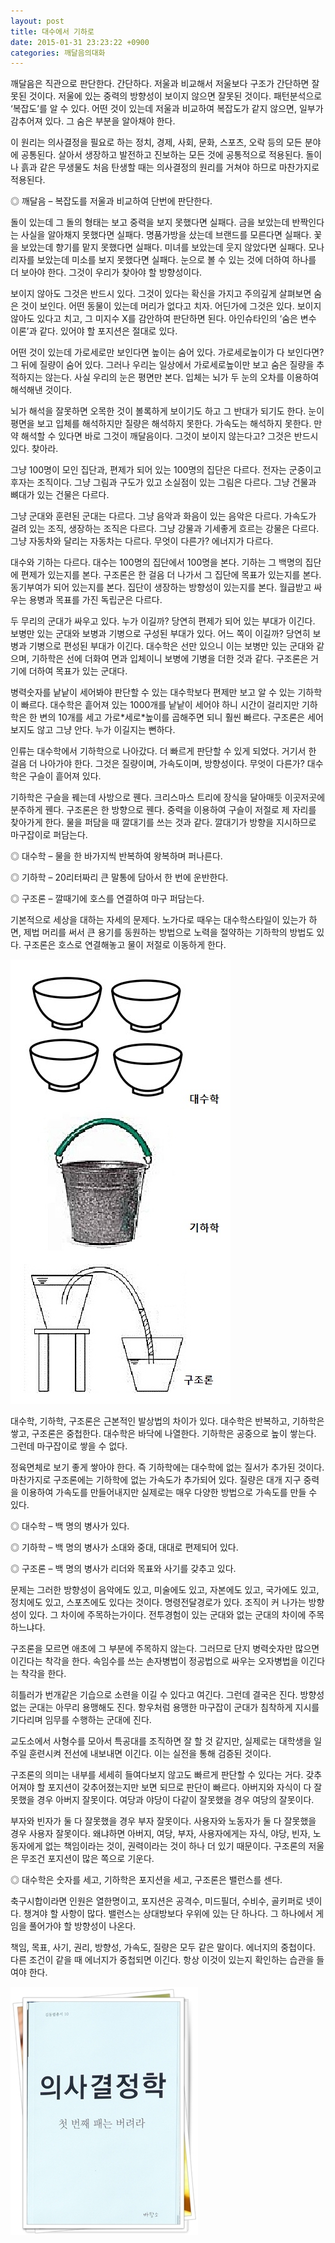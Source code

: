 ```yaml
---
layout: post
title: 대수에서 기하로
date: 2015-01-31 23:23:22 +0900
categories: 깨달음의대화
---
```

깨달음은 직관으로 판단한다. 간단하다. 저울과 비교해서 저울보다 구조가 간단하면 잘못된 것이다. 저울에 있는 중력의 방향성이 보이지 않으면 잘못된 것이다. 패턴분석으로 ‘복잡도’를 알 수 있다. 어떤 것이 있는데 저울과 비교하여 복잡도가 같지 않으면, 일부가 감추어져 있다. 그 숨은 부분을 알아채야 한다. 

  


이 원리는 의사결정을 필요로 하는 정치, 경제, 사회, 문화, 스포츠, 오락 등의 모든 분야에 공통된다. 살아서 생장하고 발전하고 진보하는 모든 것에 공통적으로 적용된다. 돌이나 흙과 같은 무생물도 처음 탄생할 때는 의사결정의 원리를 거쳐야 하므로 마찬가지로 적용된다. 

  


◎ 깨달음 – 복잡도를 저울과 비교하여 단번에 판단한다.

  


돌이 있는데 그 돌의 형태는 보고 중력을 보지 못했다면 실패다. 금을 보았는데 반짝인다는 사실을 알아채지 못했다면 실패다. 명품가방을 샀는데 브랜드를 모른다면 실패다. 꽃을 보았는데 향기를 맡지 못했다면 실패다. 미녀를 보았는데 웃지 않았다면 실패다. 모나리자를 보았는데 미소를 보지 못했다면 실패다. 눈으로 볼 수 있는 것에 더하여 하나를 더 보아야 한다. 그것이 우리가 찾아야 할 방향성이다. 

  


보이지 않아도 그것은 반드시 있다. 그것이 있다는 확신을 가지고 주의깊게 살펴보면 숨은 것이 보인다. 어떤 동물이 있는데 머리가 없다고 치자. 어딘가에 그것은 있다. 보이지 않아도 있다고 치고, 그 미지수 X를 감안하여 판단하면 된다. 아인슈타인의 ‘숨은 변수 이론’과 같다. 있어야 할 포지션은 절대로 있다. 

  


어떤 것이 있는데 가로세로만 보인다면 높이는 숨어 있다. 가로세로높이가 다 보인다면? 그 뒤에 질량이 숨어 있다. 그러나 우리는 일상에서 가로세로높이만 보고 숨은 질량을 추적하지는 않는다. 사실 우리의 눈은 평면만 본다. 입체는 뇌가 두 눈의 오차를 이용하여 해석해낸 것이다.

  


뇌가 해석을 잘못하면 오목한 것이 볼록하게 보이기도 하고 그 반대가 되기도 한다. 눈이 평면을 보고 입체를 해석하지만 질량은 해석하지 못한다. 가속도는 해석하지 못한다. 만약 해석할 수 있다면 바로 그것이 깨달음이다. 그것이 보이지 않는다고? 그것은 반드시 있다. 찾아라.

  


그냥 100명이 모인 집단과, 편제가 되어 있는 100명의 집단은 다르다. 전자는 군중이고 후자는 조직이다. 그냥 그림과 구도가 있고 소실점이 있는 그림은 다르다. 그냥 건물과 뼈대가 있는 건물은 다르다. 

  


그냥 군대와 훈련된 군대는 다르다. 그냥 음악과 화음이 있는 음악은 다르다. 가속도가 걸려 있는 조직, 생장하는 조직은 다르다. 그냥 강물과 기세좋게 흐르는 강물은 다르다. 그냥 자동차와 달리는 자동차는 다르다. 무엇이 다른가? 에너지가 다르다. 

  


대수와 기하는 다르다. 대수는 100명의 집단에서 100명을 본다. 기하는 그 백명의 집단에 편제가 있는지를 본다. 구조론은 한 걸음 더 나가서 그 집단에 목표가 있는지를 본다. 동기부여가 되어 있는지를 본다. 집단이 생장하는 방향성이 있는지를 본다. 월급받고 싸우는 용병과 목표를 가진 독립군은 다르다. 

  


두 무리의 군대가 싸우고 있다. 누가 이길까? 당연히 편제가 되어 있는 부대가 이긴다. 보병만 있는 군대와 보병과 기병으로 구성된 부대가 있다. 어느 쪽이 이길까? 당연히 보병과 기병으로 편성된 부대가 이긴다. 대수학은 선만 있으니 이는 보병만 있는 군대와 같으며, 기하학은 선에 더화여 면과 입체이니 보병에 기병을 더한 것과 같다. 구조론은 거기에 더하여 목표가 있는 군대다. 

  


병력숫자를 낱낱이 세어봐야 판단할 수 있는 대수학보다 편제만 보고 알 수 있는 기하학이 빠르다. 대수학은 흩어져 있는 1000개를 낱낱이 세어야 하니 시간이 걸리지만 기하학은 한 변의 10개를 세고 가로\*세로\*높이를 곱해주면 되니 훨씬 빠르다. 구조론은 세어보지도 않고 그냥 안다. 누가 이길지는 뻔하다. 

  


인류는 대수학에서 기하학으로 나아갔다. 더 빠르게 판단할 수 있게 되었다. 거기서 한 걸음 더 나아가야 한다. 그것은 질량이며, 가속도이며, 방향성이다. 무엇이 다른가? 대수학은 구슬이 흩어져 있다.

  


기하학은 구슬을 꿰는데 사방으로 꿴다. 크리스마스 트리에 장식을 달아매듯 이곳저곳에 분주하게 꿴다. 구조론은 한 방향으로 꿴다. 중력을 이용하여 구슬이 저절로 제 자리를 찾아가게 한다. 물을 퍼담을 때 깔대기를 쓰는 것과 같다. 깔대기가 방향을 지시하므로 마구잡이로 퍼담는다. 

  


◎ 대수학 – 물을 한 바가지씩 반복하여 왕복하며 퍼나른다.  

      
◎ 기하학 – 20리터짜리 큰 말통에 담아서 한 번에 운반한다.  

      
◎ 구조론 – 깔때기에 호스를 연결하여 마구 퍼담는다. 

  


기본적으로 세상을 대하는 자세의 문제다. 노가다로 때우는 대수학스타일이 있는가 하면, 제법 머리를 써서 큰 용기를 동원하는 방법으로 노력을 절약하는 기하학의 방법도 있다. 구조론은 호스로 연결해놓고 물이 저절로 이동하게 한다. 

  




<img src="files/attach/images/198/312/562/59.jpg" alt="59.jpg" width="352" height="711" /> 

  


대수학, 기하학, 구조론은 근본적인 발상법의 차이가 있다. 대수학은 반복하고, 기하학은 쌓고, 구조론은 중첩한다. 대수학은 바닥에 나열한다. 기하학은 공중으로 높이 쌓는다. 그런데 마구잡이로 쌓을 수 없다.

  


정육면체로 보기 좋게 쌓아야 한다. 즉 기하학에는 대수학에 없는 질서가 추가된 것이다. 마찬가지로 구조론에는 기하학에 없는 가속도가 추가되어 있다. 질량은 대개 지구 중력을 이용하여 가속도를 만들어내지만 실제로는 매우 다양한 방법으로 가속도를 만들 수 있다. 

  


◎ 대수학 – 백 명의 병사가 있다.  

      
◎ 기하학 – 백 명의 병사가 소대와 중대, 대대로 편제되어 있다.  

      
◎ 구조론 – 백 명의 병사가 리더와 목표와 사기를 갖추고 있다. 

  


문제는 그러한 방향성이 음악에도 있고, 미술에도 있고, 자본에도 있고, 국가에도 있고, 정치에도 있고, 스포츠에도 있다는 것이다. 명령전달경로가 있다. 조직이 커 나가는 방향성이 있다. 그 차이에 주목하는가이다. 전투경험이 있는 군대와 없는 군대의 차이에 주목하느냐다. 

  


구조론을 모르면 애초에 그 부분에 주목하지 않는다. 그러므로 단지 병력숫자만 많으면 이긴다는 착각을 한다. 속임수를 쓰는 손자병법이 정공법으로 싸우는 오자병법을 이긴다는 착각을 한다. 

  


히틀러가 번개같은 기습으로 소련을 이길 수 있다고 여긴다. 그런데 결국은 진다. 방향성 없는 군대는 아무리 용맹해도 진다. 항우처럼 용맹한 마구잡이 군대가 침착하게 지시를 기다리며 임무를 수행하는 군대에 진다. 

  


교도소에서 사형수를 모아서 특공대를 조직하면 잘 할 것 같지만, 실제로는 대학생을 일주일 훈련시켜 전선에 내보내면 이긴다. 이는 실전을 통해 검증된 것이다. 

  


구조론의 의미는 내부를 세세히 들여다보지 않고도 빠르게 판단할 수 있다는 거다. 갖추어져야 할 포지션이 갖추어졌는지만 보면 되므로 판단이 빠르다. 아버지와 자식이 다 잘못했을 경우 아버지 잘못이다. 여당과 야당이 다같이 잘못했을 경우 여당의 잘못이다. 

  


부자와 빈자가 둘 다 잘못했을 경우 부자 잘못이다. 사용자와 노동자가 둘 다 잘못했을 경우 사용자 잘못이다. 왜냐하면 아버지, 여당, 부자, 사용자에게는 자식, 야당, 빈자, 노동자에게 없는 책임이라는 것이, 권력이라는 것이 하나 더 있기 때문이다. 구조론의 저울은 무조건 포지션이 많은 쪽으로 기운다. 

  


◎ 대수학은 숫자를 세고, 기하학은 포지션을 세고, 구조론은 밸런스를 센다. 

  


축구시합이라면 인원은 열한명이고, 포지션은 공격수, 미드필더, 수비수, 골키퍼로 넷이다. 챙겨야 할 사항이 많다. 밸런스는 상대방보다 우위에 있는 단 하나다. 그 하나에서 게임을 풀어가야 할 방향성이 나온다. 

  


책임, 목표, 사기, 권리, 방향성, 가속도, 질량은 모두 같은 말이다. 에너지의 중첩이다. 다른 조건이 같을 때 에너지가 중첩되면 이긴다. 항상 이것이 있는지 확인하는 습관을 들여야 한다. 

  



<img src="files/attach/images/198/312/562/111.JPG" alt="111.JPG" width="300" height="397" />